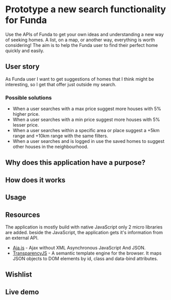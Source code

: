 # Prototype a new search functionality for Funda
Use the APIs of Funda to get your own ideas and understanding a new way of seeking homes. A list, on a map, or another way, everything is worth considering! The aim is to help the Funda user to find their perfect home quickly and easily.

## User story
As Funda user I want to get suggestions of homes that I think might be interesting, so I get that offer just outside my search.

### Possible solutions
- When a user searches with a max price suggest more houses with 5% higher price.
- When a user searches with a min price suggest more houses with 5% lesser price.
- When a user searches within a specific area or place suggest a +5km range and +10km range with the same filters.
- When a user searches and is logged in use the saved homes to suggest other houses in the neighbourhood.

## Why does this application have a purpose?

## How does it works

## Usage

## Resources
The application is mostly build with native JavaScript only 2 micro libraries are added. beside the JavaScript, the application gets it's information from an external API.
- [Aja.js](http://krampstudio.com/aja.js/) - Ajax without XML Asynchronous JavaScript And JSON.
- [TransparencyJS](https://github.com/leonidas/transparency) - A semantic template engine for the browser. It maps JSON objects to DOM elements by id, class and data-bind attributes.

## Wishlist

## Live demo
